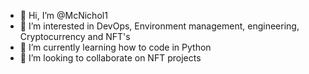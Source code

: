 - 👋 Hi, I’m @McNichol1
- 👀 I’m interested in DevOps, Environment management, engineering,  Cryptocurrency and NFT's  
- 🌱 I’m currently learning how to code in Python
- 💞️ I’m looking to collaborate on NFT projects


<!---
McNichol1/McNichol1 is a ✨ special ✨ repository because its `README.md` (this file) appears on your GitHub profile.
You can click the Preview link to take a look at your changes.
--->
